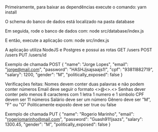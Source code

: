 Primeiramente, para baixar as dependências execute o comando:
yarn install

O schema do banco de dados está localizado na pasta database

Em seguida, rode o banco de dados com:
node src/database/index.js

E então, execute a aplicação com:
node src/index.js

A aplicação utiliza NodeJS e Postgres e possui as rotas
GET /users
POST /users
PUT /users/id

Exemplo de chamada POST
{
"name": "Jorge Lopes",
"email": "jorge@mail.com",
"password": "HASHJjsajsaajs1!",
"cpf": "93811882719",
"salary": 1200,
"gender": "M",
"politically_exposed": false
}

Verificações feitas:
Nomes devem conter duas palavras e não podem conter números
Email deve seguir o formato <>@<>.<>
Senhas dever conter pelo menos 8 caracteres com 1 letra 1 numero e 1 simbolo
CPF devem ser 11 números
Salário deve ser um número
Gênero deve ser "M", "F" ou "O"
Politicamente exposto deve ser true ou false

Exemplo de chamada PUT
{
"name": "Rogerio Marinho",
"email": "rogeriomarinho@mail.com",
"password": "Guash91!!jsazs",
"salary": 1300.45,
"gender": "M",
"politically_exposed": false
}

